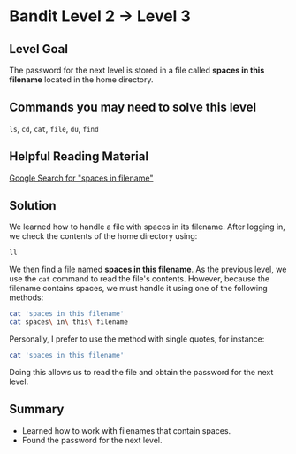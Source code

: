 # Bandit Level 2 → Level 3
## Level Goal
The password for the next level is stored in a file called **spaces in this filename** located in the home directory.

## Commands you may need to solve this level
`ls`, `cd`, `cat`, `file`, `du`, `find`

## Helpful Reading Material
[Google Search for "spaces in filename"](https://www.google.com/search?q=spaces+in+filename)

## Solution
We learned how to handle a file with spaces in its filename.
After logging in, we check the contents of the home directory using:
```bash
ll
```
We then find a file named **spaces in this filename**.
As the previous level, we use the `cat` command to read the file's contents.
However, because the filename contains spaces, we must handle it using one of the following methods:
```bash
cat 'spaces in this filename'
cat spaces\ in\ this\ filename
```
Personally, I prefer to use the method with single quotes, for instance:
```bash
cat 'spaces in this filename'
```
Doing this allows us to read the file and obtain the password for the next level.


## Summary
- Learned how to work with filenames that contain spaces.
- Found the password for the next level.
